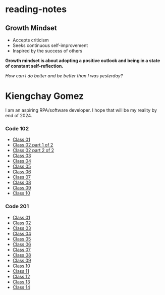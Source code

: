 # reading-notes

## Growth Mindset

- Accepts criticism
- Seeks continuous self-improvement
- Inspired by the success of others

**Growth mindset is about adopting a positive outlook and being in a state of constant self-reflection.**

*How can I do better and be better than I was yesterday?*

# Kiengchay Gomez

I am an aspiring RPA/software developer. I hope that will be my reality by end of 2024.

### Code 102

- [Class 01](code-102/class-01-learning-markdown)
- [Class 02 part 1 of 2](code-102/class-02-terminal-cheatsheet)
- [Class 02 part 2 of 2](code-102/class-02-text-editor)
- [Class 03](code-102/class-03-git-intro)
- [Class 04](code-102/class-04)
- [Class 05](code-102/class-05)
- [Class 06](code-102/class-06)
- [Class 07](code-102/class-07)
- [Class 08](code-102/class-08)
- [Class 09](code-102/class-09)
- [Class 10](code-102/class-10)


### Code 201

- [Class 01](code-201/class-01)
- [Class 02](code-201/class-02)
- [Class 03](code-201/class-03)
- [Class 04](code-201/class-04)
- [Class 05](code-201/class-05)
- [Class 06](code-201/class-06)
- [Class 07](code-201/class-07)
- [Class 08](code-201/class-08)
- [Class 09](code-201/class-09)
- [Class 10](code-201/class-10)
- [Class 11](code-201/class-11)
- [Class 12](code-201/class-12)
- [Class 13](code-201/class-13)
- [Class 14](code-201/class-14)
